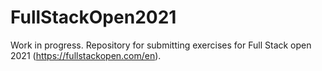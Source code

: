 # FullStackOpen2021
Work in progress. Repository for submitting exercises for Full Stack open 2021 (https://fullstackopen.com/en).
